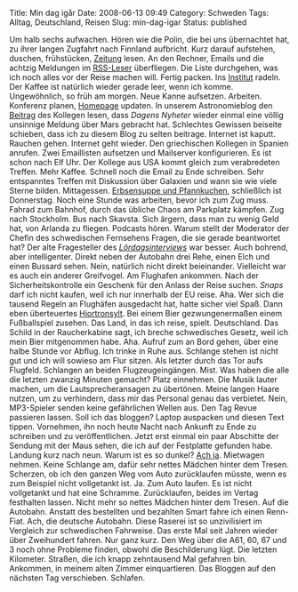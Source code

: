Title: Min dag igår
Date: 2008-06-13 09:49
Category: Schweden
Tags: Alltag, Deutschland, Reisen
Slug: min-dag-igar
Status: published

Um halb sechs aufwachen. Hören wie die Polin, die bei uns übernachtet
hat, zu ihrer langen Zugfahrt nach Finnland aufbricht. Kurz darauf
aufstehen, duschen, frühstücken, [Zeitung](http://www.dn.se) lesen. An
den Rechner, Emails und die achtzig Meldungen im
[RSS-Leser](http://gregarius.net/) überfliegen. Die Liste durchgehen,
was ich noch alles vor der Reise machen will. Fertig packen. Ins
[Institut](http://www.astro.uu.se) radeln. Der Kaffee ist natürlich
wieder gerade leer, wenn ich komme. Ungewöhnlich, so früh am morgen.
Neue Kanne aufsetzen. Arbeiten. Konferenz planen,
[Homepage](http://star-forming-dwarfs.org) updaten. In unserem
Astronomieblog den
[Beitrag](http://www.popast.nu/2008/06/oseriost-dn.html) des Kollegen
lesen, dass *Dagens Nyheter* wieder einmal eine völlig unsinnige Meldung
über Mars gebracht hat. Schlechtes Gewissen beiseite schieben, dass ich
zu diesem Blog zu selten beitrage. Internet ist kaputt. Rauchen gehen.
Internet geht wieder. Den griechischen Kollegen in Spanien anrufen. Zwei
Emaillisten aufsetzen und Mailserver konfigurieren. Es ist schon nach
Elf Uhr. Der Kollege aus USA kommt gleich zum verabredeten Treffen. Mehr
Kaffee. Schnell noch die Email zu Ende schreiben. Sehr entspanntes
Treffen mit Diskussion über Galaxien und wann sie wie viele Sterne
bilden. Mittagessen. [Erbsensuppe und
Pfannkuchen](http://www.fiket.de/2006/11/19/wort-der-woche-aertsoppa-pannkakor/),
schließlich ist Donnerstag. Noch eine Stunde was arbeiten, bevor ich zum
Zug muss. Fahrad zum Bahnhof, durch das übliche Chaos am Parkplatz
kämpfen. Zug nach Stockholm. Bus nach Skavsta. Sich ärgern, dass man zu
wenig Geld hat, von Arlanda zu fliegen. Podcasts hören. Warum stellt der
Moderator der Chefin des schwedischen Fernsehens Fragen, die sie gerade
beantwortet hat? Der alte Fragesteller des
[*Lördagsinterviews*](http://www.fiket.de/2007/01/19/podcasts-beim-sr/)
war besser. Auch bohrend, aber intelligenter. Direkt neben der Autobahn
drei Rehe, einen Elch und einen Bussard sehen. Nein, natürlich nicht
direkt beieinander. Vielleicht war es auch ein anderer Greifvogel. Am
Flughafen ankommen. Nach der Sicherheitskontrolle ein Geschenk für den
Anlass der Reise suchen. *Snaps* darf ich nicht kaufen, weil ich nur
innerhalb der EU reise. Aha. Wer sich die tausend Regeln an Flughäfen
ausgedacht hat, hatte sicher viel Spaß. Dann eben überteuertes
[Hjortronsylt](http://www.fiket.de/2006/08/06/wort-der-woche-hjortron/).
Bei einem Bier gezwungenermaßen einem Fußballspiel zusehen. Das Land, in
das ich reise, spielt. Deutschland. Das Schild in der Raucherkabine
sagt, ich breche schwedisches Gesetz, weil ich mein Bier mitgenommen
habe. Aha. Aufruf zum an Bord gehen, über eine halbe Stunde vor Abflug.
Ich trinke in Ruhe aus. Schlange stehen ist nicht gut und ich will
sowieso am Flur sitzen. Als letzter durch das Tor aufs Flugfeld.
Schlangen an beiden Flugzeugeingängen. Mist. Was haben die alle die
letzten zwanzig Minuten gemacht? Platz einnehmen. Die Musik lauter
machen, um die Lautsprecheransagen zu übertönen. Meine langen Haare
nutzen, um zu verhindern, dass mir das Personal genau das verbietet.
Nein, MP3-Spieler senden keine gefährlichen Wellen aus. Den Tag Revue
passieren lassen. Soll ich das bloggen? Laptop auspacken und diesen Text
tippen. Vornehmen, ihn noch heute Nacht nach Ankunft zu Ende zu
schreiben und zu veröffentlichen. Jetzt erst einmal ein paar Abschitte
der Sendung mit der Maus sehen, die ich auf der Festplatte gefunden
habe. Landung kurz nach neun. Warum ist es so dunkel? [Ach
ja](http://www.fiket.de/2006/11/04/schatten-und-licht/). Mietwagen
nehmen. Keine Schlange am, dafür sehr nettes Mädchen hinter dem Tresen.
Scherzen, ob ich den ganzen Weg vom Auto zurücklaufen müsste, wenn es
zum Beispiel nicht vollgetankt ist. Ja. Zum Auto laufen. Es ist nicht
vollgetankt und hat eine Schramme. Zurücklaufen, beides im Vertag
festhalten lassen. Nicht mehr so nettes Mädchen hinter dem Tresen. Auf
die Autobahn. Anstatt des bestellten und bezahlten Smart fahre ich einen
Renn-Fiat. Ach, die deutsche Autobahn. Diese Raserei ist so
unzivilisiert im Vergleich zur schwedischen Fahrweise. Das erste Mal
seit Jahren wieder über Zweihundert fahren. Nur ganz kurz. Den Weg über
die A61, 60, 67 und 3 noch ohne Probleme finden, obwohl die
Beschilderung lügt. Die letzten Kilometer. Straßen, die ich knapp
zehntausend Mal gefahren bin. Ankommen, in meinem alten Zimmer
einquartieren. Das Bloggen auf den nächsten Tag verschieben. Schlafen.

